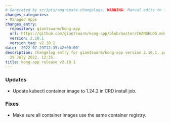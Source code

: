 ```yaml
---
# Generated by scripts/aggregate-changelogs. WARNING: Manual edits to this files will be overwritten.
changes_categories:
- Managed Apps
changes_entry:
  repository: giantswarm/kong-app
  url: https://github.com/giantswarm/kong-app/blob/master/CHANGELOG.md#2101---2022-07-29
  version: 2.10.1
  version_tag: v2.10.1
date: '2022-07-29T12:35:42+00:00'
description: Changelog entry for giantswarm/kong-app version 2.10.1, published on
  29 July 2022, 12:35.
title: kong-app release v2.10.1
---
```


### Updates
- Update kubectl container image to 1.24.2 in CRD install job.
### Fixes
- Make sure all container images use the same container registry.
